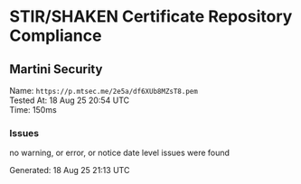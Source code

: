 # STIR/SHAKEN Certificate Repository Compliance

## Martini Security

Name: `https://p.mtsec.me/2e5a/df6XUb8MZsT8.pem`\
Tested At: 18 Aug 25 20:54 UTC\
Time: 150ms

### Issues

no warning, or error, or notice date level issues were found

Generated: 18 Aug 25 21:13 UTC